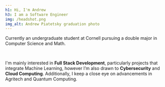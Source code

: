 ```yaml
---
h1: Hi, I'm Andrew
h3: I am a Software Engineer
img: /headshot.png
img_alt: Andrew Piatetsky graduation photo
---
```

Currently an undergraduate student at Cornell pursuing a double major in Computer Science and Math.

<br>

I'm mainly interested in **Full Stack Development**, particularly projects that integrate Machine Learning, however I’m also drawn to **Cybersecurity** and **Cloud Computing**. Additionally, I keep a close eye on advancements in Agritech and Quantum Computing.